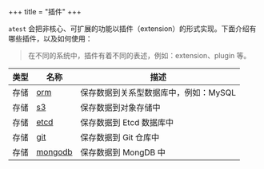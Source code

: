 +++
title = "插件"
+++

`atest` 会把非核心、可扩展的功能以插件（extension）的形式实现。下面介绍有哪些插件，以及如何使用：

> 在不同的系统中，插件有着不同的表述，例如：extension、plugin 等。

| 类型 | 名称 | 描述 |
|------|------|------|
| 存储 | [orm](https://github.com/LinuxSuRen/atest-ext-store-orm)  | 保存数据到关系型数据库中，例如：MySQL |
| 存储 | [s3](https://github.com/LinuxSuRen/atest-ext-store-s3)   | 保存数据到对象存储中 |
| 存储 | [etcd](https://github.com/LinuxSuRen/atest-ext-store-etcd) | 保存数据到 Etcd 数据库中 |
| 存储 | [git](https://github.com/LinuxSuRen/atest-ext-store-git)  | 保存数据到 Git 仓库中 |
| 存储 | [mongodb](https://github.com/LinuxSuRen/atest-ext-store-mongodb) | 保存数据到 MongDB 中 |
